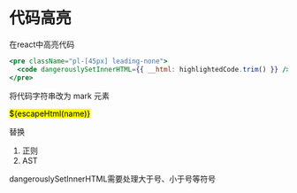 # 代码高亮

在react中高亮代码

```jsx
<pre className="pl-[45px] leading-none">
  <code dangerouslySetInnerHTML={{ __html: highlightedCode.trim() }} />
</pre>
```

将代码字符串改为 mark 元素

<mark style="${style}">${escapeHtml(name)}</mark>

替换
1. 正则
2. AST

dangerouslySetInnerHTML需要处理大于号、小于号等符号

